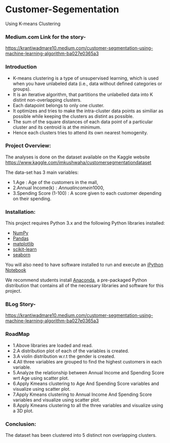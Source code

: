 # Customer-Segementation
Using K-means Clustering
### Medium.com Link for the story-
https://krantiwadmare10.medium.com/customer-segmentation-using-machine-learning-algorithm-ba027e0365a3

### Introduction
- K-means clustering is a type of unsupervised learning, which is used when you have unlabeled data (i.e., data without defined categories or groups).
- It is an iterative algorithm, that partitions the unlabelled data into K distint non-overlapping clusters.
- Each datapoint belongs to only one cluster. 
- It optimizes and tries to make the intra-cluster data points as similiar as possible while keeping the clusters as distint as possible.
- The sum of the square distances of each data point of a particular cluster and its centroid is at the minimum.
- Hence each clusters tries to attend its own nearest homogenity.

### Project Overview:
The analyses is done on the dataset available on the Kaggle website
https://www.kaggle.com/imkushwaha/customersegmentationdataset

The data-set has 3 main variables:
- 1.Age : Age of the customers in the mall, 
- 2.Annual Income(k$) : Annual income in 1000$,
- 3.Spending Score (1-100) : A score given to each customer depending on their spending.

### Installation:
This project requires Python 3.x and the following Python libraries installed:
- [NumPy](http://www.numpy.org/)
- [Pandas](http://pandas.pydata.org)
- [matplotlib](http://matplotlib.org/)
- [scikit-learn](http://scikit-learn.org/stable/)
- [seaborn](https://seaborn.pydata.org/)

You will also need to have software installed to run and execute an [iPython Notebook](http://ipython.org/notebook.html)

We recommend students install [Anaconda](https://www.continuum.io/downloads), a pre-packaged Python distribution that contains all of the necessary libraries and software for this project.

### BLog Story-
https://krantiwadmare10.medium.com/customer-segmentation-using-machine-learning-algorithm-ba027e0365a3

### RoadMap
- 1.Above libraries are loaded and read.
- 2.A distribution plot of each of the variables is created.
- 3.A violin distribution w.r.t the gender is created.
- 4.All three variables are grouped to find the highest customers in each variable.
- 5.Analyze the relationship between Annual Income and Spending Score wrt Age using scatter plot.
- 6.Apply Kmeans clustering to Age And Spending Score variables and visualize using scatter plot.
- 7.Apply Kmeans clustering to Annual Income And Spending Score variables and visualize using scatter plot.
- 8.Apply Kmeans clustering to all the three variables and visualize using a 3D plot.

### Conclusion:
The dataset has been clustered into 5 distinct non overlapping clusters.
